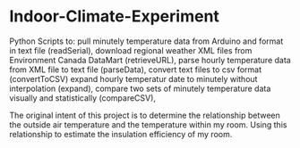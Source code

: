 # Indoor-Climate-Experiment
Python Scripts to:
  pull minutely temperature data from Arduino and format in text file (readSerial),
  download regional weather XML files from Environment Canada DataMart (retrieveURL),
  parse hourly temperature data from XML file  to text file (parseData),
  convert text files to csv format (convertToCSV)
  expand hourly temperatur date to minutely without interpolation (expand),
  compare two sets of minutely temperature data visually and statistically (compareCSV),
  
The original intent of this project is to determine the relationship between the outside air temperature 
and the temperature within my room. Using this relationship to estimate the insulation efficiency of my room. 
  
  
